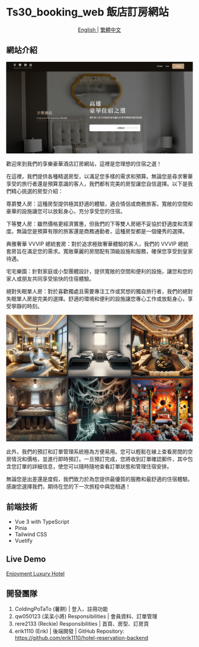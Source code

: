 # Ts30_booking_web 飯店訂房網站

<p align="center">
  <a href="./README.md"> English </a> | <a href="./README.zh-TW.md"> 繁體中文
  </a>
</p>

## 網站介紹

![Alt text](image.png)

歡迎來到我們的享樂豪華酒店訂房網站，這裡是您理想的住宿之選！

在這裡，我們提供各種精選房型，以滿足您多樣的需求和預算。無論您是尋求奢華享受的旅行者還是預算意識的客人，我們都有完美的房型讓您自信選擇。以下是我們精心挑選的房型介紹：

尊爵雙人房：這種房型提供極其舒適的體驗，適合情侶或商務旅客。寬敞的空間和豪華的設施讓您可以放鬆身心，充分享受您的住宿。

下等雙人房：雖然價格更經濟實惠，但我們的下等雙人房絕不妥協於舒適度和清潔度。無論您是預算有限的旅客還是商務通勤者，這種房型都是一個優秀的選擇。

典雅奢華 VVVIP 總統套房：對於追求極致奢華體驗的客人，我們的 VVVIP 總統套房旨在滿足您的需求。寬敞華麗的房間配有頂級設施和服務，確保您享受到皇家待遇。

宅宅樂園：針對家庭或小型團體設計，提供寬敞的空間和便利的設施，讓您和您的家人或朋友共同享受愉快的住宿體驗。

絕對失眠單人房：對於喜歡獨處且需要專注工作或冥想的獨自旅行者，我們的絕對失眠單人房是完美的選擇。舒適的環境和便利的設施讓您專心工作或放鬆身心，享受寧靜的時刻。

<p align='center'>
<img  src="image-2.png"/>
</p>

此外，我們的預訂和訂單管理系統極為方便易用。您可以輕鬆在線上查看房間的空房情況和價格，並進行即時預訂。一旦預訂完成，您將收到訂單確認郵件，其中包含您訂單的詳細信息，使您可以隨時隨地查看訂單狀態和管理住宿安排。

無論您是出差還是度假，我們致力於為您提供最優質的服務和最舒適的住宿體驗。感謝您選擇我們，期待在您的下一次旅程中與您相遇！

## 前端技術

- Vue 3 with TypeScript
- Pinia
- Tailwind CSS
- Vuetify

## Live Demo

<a href="https://rere2133.github.io/ts30_booking_web" target="_blank">Enjoyment Luxury Hotel</a>

## 開發團隊

1. ColdingPoTaTo (薯餅) | 登入、註冊功能
2. qw050123 (呆呆小將)
   Responsibilities | 會員資料、訂單管理
3. rere2133 (Reckie)
   Responsibilities | 首頁、房型、訂房頁
4. erik1110 (Erik) | 後端開發 | GitHub Repository: https://github.com/erik1110/hotel-reservation-backend
